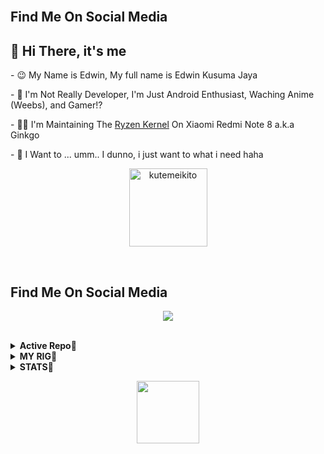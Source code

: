 <br>
<h2 align="left"> Find Me On Social Media </h2>
<h2 align="left"> 👋 Hi There, it's me </h2>
<p align="left"> - 😉 My Name is Edwin, My full name is Edwin Kusuma Jaya </p>
<p align="left"> - 🔭 I'm Not Really Developer, I'm Just Android Enthusiast, Waching Anime (Weebs), and Gamer!? </p>
<p align="left"> - 👨‍💻 I'm Maintaining The <a href="https://github.com/kutemeikito/android_kernel_xiaomi_ginkgo">Ryzen Kernel</a> On Xiaomi Redmi Note 8 a.k.a Ginkgo  </p>
<p align="left"> - 🥅 I Want to ... umm.. I dunno, i just want to what i need haha </p>
<p align="Center"><img width="125" src="https://komarev.com/ghpvc/?username=kutemeikito&style=flat-square" alt="kutemeikito"></p>


<br>
<h2 align="left"> Find Me On Social Media </h2>
<p align="center"><a href="https://gist.github.com/kutemeikito/e1c7a14344b16c0a136aad4033ac8c46"><img src="https://raw.githubusercontent.com/kutemeikito/kutemeikito/master/assets/Sosial%20Media.jpg"></a></p>
</br>

<details>
<summary><b>Active Repo🔻</summary>
<p align=center>
    <p align="center"><a href="https://github.com/Kutemeikito/android_kernel_xiaomi_ginkgo"><img src="https://github-readme-stats.vercel.app/api/pin/?username=kutemeikito&repo=android_kernel_xiaomi_ginkgo&show_owner=false&theme=cobalt"></a></p>
    <p align="center"><a href="https://github.com/kutemeikito/android_kernel_xiaomi_vince-4.9"><img src="https://github-readme-stats.vercel.app/api/pin/?username=kutemeikito&repo=android_kernel_xiaomi_vince-4.9&show_owner=false&theme=cobalt"></a></p>
    <p align="center"><a href="https://github.com/kutemeikito/RastaMod69-Clang"><img src="https://github-readme-stats.vercel.app/api/pin/?username=kutemeikito&repo=RastaMod69-Clang&show_owner=false&theme=cobalt"></a></p>
</details>

<details>
<summary><b>MY RIG🔻</summary>
<p align=center>
    <div align="center">
    <img max-width="800" src="https://raw.githubusercontent.com/kutemeikito/kutemeikito/master/assets/photo_2021-02-24_17-53-14.jpg"/>
    </div>theme=cobalt"></a></p>
</details>


<details>
<summary><b>STATS🔻</summary>
<p align="center"><a href="https://github.com/kutemeikito"><img src="https://github-profile-summary-cards.vercel.app/api/cards/profile-details?username=kutemeikito&theme=github_dark"></a></p>
<p align="center"><a href="https://github.com/kutemeikito"><img src="https://github-profile-summary-cards.vercel.app/api/cards/repos-per-language?username=kutemeikito&theme=github_dark" width=200></a></p>
<p align="center"><a href="https://github.com/kutemeikito"><img src="https://github-profile-summary-cards.vercel.app/api/cards/most-commit-language?username=kutemeikito&theme=github_dark" width=200></a></p>
</details>


<p align="center"><img width="100" src="https://github.githubassets.com/images/mona-whisper.gif"></p>
